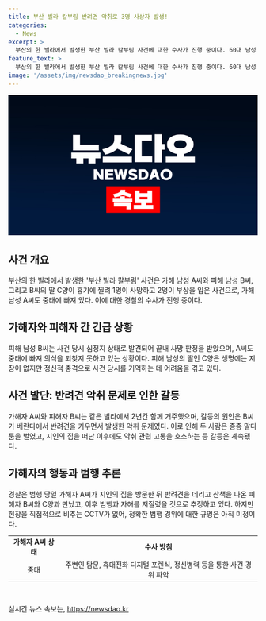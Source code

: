 ```yaml
---
title: 부산 빌라 칼부림 반려견 악취로 3명 사상자 발생!
categories:
  - News
excerpt: >
  부산의 한 빌라에서 발생한 부산 빌라 칼부림 사건에 대한 수사가 진행 중이다. 60대 남성 A씨가 살인 혐의로 입건되었으며, 사건 당일 A씨와 40대 B씨, B씨의 딸 C양이 흉기에 찔렸다. B씨는 사망하고 A씨는 중태에 빠져 의식을 되찾지 못하고 있다. 경찰은 A씨와 B씨가 악취 문제로 말다툼을 벌였던 것으로 확인되었으며, A씨의 지문이 흉기에 검출되었지만 명확한 범행 경위는 아직 확인되지 않았다. A씨는 현재 중태를 입은 채 병원 치료를 받고 있어 수사가 어려운 상황이지만, 주변인 탐문과 휴대전화 디지털 포렌식 등을 통해 사건 경위를 구체화할 계획이다.
feature_text: >
  부산의 한 빌라에서 발생한 부산 빌라 칼부림 사건에 대한 수사가 진행 중이다. 60대 남성 A씨가 살인 혐의로 입건되었으며, 사건 당일 A씨와 40대 B씨, B씨의 딸 C양이 흉기에 찔렸다. B씨는 사망하고 A씨는 중태에 빠져 의식을 되찾지 못하고 있다. 경찰은 A씨와 B씨가 악취 문제로 말다툼을 벌였던 것으로 확인되었으며, A씨의 지문이 흉기에 검출되었지만 명확한 범행 경위는 아직 확인되지 않았다. A씨는 현재 중태를 입은 채 병원 치료를 받고 있어 수사가 어려운 상황이지만, 주변인 탐문과 휴대전화 디지털 포렌식 등을 통해 사건 경위를 구체화할 계획이다.
image: '/assets/img/newsdao_breakingnews.jpg'
---
```


<p><img src="/assets/img/newsdao_breakingnews.jpg" alt="bookingtag 속보" /></p>

<h2 data-ke-size="size26">사건 개요</h2>

<p data-ke-size="size16">부산의 한 빌라에서 발생한 '부산 빌라 칼부림' 사건은 가해 남성 A씨와 피해 남성 B씨, 그리고 B씨의 딸 C양이 흉기에 찔려 1명이 사망하고 2명이 부상을 입은 사건으로, 가해 남성 A씨도 중태에 빠져 있다. 이에 대한 경찰의 수사가 진행 중이다.</p>

<h2 data-ke-size="size26">가해자와 피해자 간 긴급 상황</h2>

<p data-ke-size="size16">피해 남성 B씨는 사건 당시 심정지 상태로 발견되어 끝내 사망 판정을 받았으며, A씨도 중태에 빠져 의식을 되찾지 못하고 있는 상황이다. 피해 남성의 딸인 C양은 생명에는 지장이 없지만 정신적 충격으로 사건 당시를 기억하는 데 어려움을 겪고 있다.</p>

<h2 data-ke-size="size26">사건 발단: 반려견 악취 문제로 인한 갈등</h2>

<p data-ke-size="size16">가해자 A씨와 피해자 B씨는 같은 빌라에서 2년간 함께 거주했으며, 갈등의 원인은 B씨가 베란다에서 반려견을 키우면서 발생한 악취 문제였다. 이로 인해 두 사람은 종종 말다툼을 벌였고, 지인의 집을 떠난 이후에도 악취 관련 고통을 호소하는 등 갈등은 계속됐다.</p>

<h2 data-ke-size="size26">가해자의 행동과 범행 추론</h2>

<p data-ke-size="size16">경찰은 범행 당일 가해자 A씨가 지인의 집을 방문한 뒤 반려견을 데리고 산책을 나온 피해자 B씨와 C양과 만났고, 이후 범행과 자해를 저질렀을 것으로 추정하고 있다. 하지만 현장을 직접적으로 비추는 CCTV가 없어, 정확한 범행 경위에 대한 규명은 아직 미정이다. </p>

<table>
    <tr>
        <td style="text-align: center; height: 17px;"><b>가해자 A씨 상태</b></td>
        <td style="text-align: center; height: 17px;"><b>수사 방침</b></td>
    </tr>
    <tr>
        <td style="text-align: center; height: 17px;">중태</td>
        <td style="text-align: center; height: 17px;">주변인 탐문, 휴대전화 디지털 포렌식, 정신병력 등을 통한 사건 경위 파악</td>
    </tr>
</table>

<p data-ke-size="size16">&nbsp;</p>
실시간 뉴스 속보는, <a href="https://newsdao.kr" rel="dofollow">https://newsdao.kr</a>


